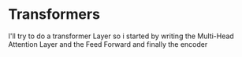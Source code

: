 # Transformers

I'll try to do a transformer Layer so i started by writing the Multi-Head Attention Layer and the Feed Forward and finally the encoder
